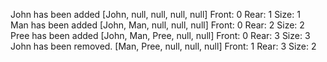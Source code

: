 John has been added
[John, null, null, null, null] Front: 0 Rear: 1 Size: 1   
Man has been added
[John, Man, null, null, null] Front: 0 Rear: 2 Size: 2   
Pree has been added
[John, Man, Pree, null, null] Front: 0 Rear: 3 Size: 3   
John has been removed.
[Man, Pree, null, null, null] Front: 1 Rear: 3 Size: 2   
